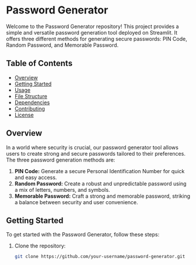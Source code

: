 # Password Generator

Welcome to the Password Generator repository! This project provides a simple and versatile password generation tool deployed on Streamlit. It offers three different methods for generating secure passwords: PIN Code, Random Password, and Memorable Password.

## Table of Contents
- [Overview](#overview)
- [Getting Started](#getting-started)
- [Usage](#usage)
- [File Structure](#file-structure)
- [Dependencies](#dependencies)
- [Contributing](#contributing)
- [License](#license)

## Overview

In a world where security is crucial, our password generator tool allows users to create strong and secure passwords tailored to their preferences. The three password generation methods are:
1. **PIN Code:** Generate a secure Personal Identification Number for quick and easy access.
2. **Random Password:** Create a robust and unpredictable password using a mix of letters, numbers, and symbols.
3. **Memorable Password:** Craft a strong and memorable password, striking a balance between security and user convenience.

## Getting Started

To get started with the Password Generator, follow these steps:

1. Clone the repository:
   ```bash
   git clone https://github.com/your-username/password-generator.git
